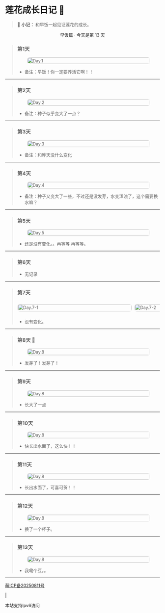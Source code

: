 # 莲花成长日记 🌸

> :memo: **小记：** 和早饭一起见证莲花的成长。
  
<center>早饭篇 · 今天是第 13 天</center>

> ### 第1天  
> <div style="display: flex; justify-content: center;">
>   <img src="https://moitr.cn-sy1.rains3.com/Lotus-Diary/d1.jpg" style="border-radius: 8px; max-width: 400px; width: 100%; height: auto; border: 1px solid #eee;" alt="Day.1" title="Day.1">
> </div>
> <ul><li>备注：早饭！你一定要养活它啊！！</li></ul>
---  
> ### 第2天  
> <div style="display: flex; justify-content: center;">
>   <img src="https://moitr.cn-sy1.rains3.com/Lotus-Diary/d2.jpg" style="border-radius: 8px; max-width: 400px; width: 100%; height: auto; border: 1px solid #eee;" alt="Day.2" title="Day.2">
> </div>
> <ul><li>备注：种子似乎变大了一点？</li></ul>
---  
> ### 第3天  
> <div style="display: flex; justify-content: center;">
>   <img src="https://moitr.cn-sy1.rains3.com/Lotus-Diary/d3.jpg" style="border-radius: 8px; max-width: 400px; width: 100%; height: auto; border: 1px solid #eee;" alt="Day.3" title="Day.3">
> </div>
> <ul><li>备注：和昨天没什么变化</li></ul>
---
> ### 第4天  
> <div style="display: flex; justify-content: center;">
>   <img src="https://moitr.cn-sy1.rains3.com/Lotus-Diary/d4.jpg" style="border-radius: 8px; max-width: 400px; width: 100%; height: auto; border: 1px solid #eee;" alt="Day.4" title="Day.4">
> </div>
> <ul><li>备注：种子又变大了一些，不过还是没发芽，水变浑浊了，这个需要换水嘛？</li></ul>
---
> ### 第5天  
> <div style="display: flex; justify-content: center;">
>   <img src="https://moitr.cn-sy1.rains3.com/Lotus-Diary/d5.jpg" style="border-radius: 8px; max-width: 400px; width: 100%; height: auto; border: 1px solid #eee;" alt="Day.5" title="Day.5">
> </div>
> <ul><li>还是没有变化。。再等等 再等等。</li></ul>
---
> ### 第6天  
> <ul><li>无记录</li></ul>
---
> ### 第7天  
> <div style="width: 100%; overflow-x: auto; scroll-snap-type: x mandatory; display: flex; gap: 10px; padding: 10px 0; -webkit-overflow-scrolling: touch;">
>   <div style="scroll-snap-align: start; flex: 0 0 auto; width: 80%; max-width: 400px;">
>     <img src="https://moitr.cn-sy1.rains3.com/Lotus-Diary/d7-0.jpg" style="border-radius: 8px; width: 100%; height: auto; border: 1px solid #eee;" alt="Day.7-1">
>   </div>
>   <div style="scroll-snap-align: start; flex: 0 0 auto; width: 80%; max-width: 400px;">
>     <img src="https://moitr.cn-sy1.rains3.com/Lotus-Diary/d7-1.jpg" style="border-radius: 8px; width: 100%; height: auto; border: 1px solid #eee;" alt="Day.7-2">
>   </div>
> </div>
> <ul><li>没有变化。</li></ul>
---
> ### 第8天 🌱
> <div style="display: flex; justify-content: center;">
>   <img src="https://moitr.cn-sy1.rains3.com/Lotus-Diary/d8.jpg" style="border-radius: 8px; max-width: 400px; width: 100%; height: auto; border: 1px solid #eee;" alt="Day.8" title="Day.8">
> </div>
> <ul><li>发芽了！发芽了！</li></ul>
---
> ### 第9天
> <div style="display: flex; justify-content: center;">
>   <img src="https://moitr.cn-sy1.rains3.com/Lotus-Diary/d9.jpg" style="border-radius: 8px; max-width: 400px; width: 100%; height: auto; border: 1px solid #eee;" alt="Day.8" title="Day.9">
> </div>
> <ul><li>长大了一点</li></ul>
---
> ### 第10天
> <div style="display: flex; justify-content: center;">
>   <img src="https://moitr.cn-sy1.rains3.com/Lotus-Diary/d10.jpg" style="border-radius: 8px; max-width: 400px; width: 100%; height: auto; border: 1px solid #eee;" alt="Day.8" title="Day.9">
> </div>
> <ul><li>快长出水面了，这么快！！</li></ul>
---
> ### 第11天
> <div style="display: flex; justify-content: center;">
>   <img src="https://moitr.cn-sy1.rains3.com/Lotus-Diary/d11.jpg" style="border-radius: 8px; max-width: 400px; width: 100%; height: auto; border: 1px solid #eee;" alt="Day.8" title="Day.9">
> </div>
> <ul><li>长出水面了，可喜可贺！！</li></ul>
---
> ### 第12天
> <div style="display: flex; justify-content: center;">
>   <img src="https://moitr.cn-sy1.rains3.com/Lotus-Diary/d12.jpg" style="border-radius: 8px; max-width: 400px; width: 100%; height: auto; border: 1px solid #eee;" alt="Day.8" title="Day.9">
> </div>
> <ul><li>换了一个杯子。</li></ul>
---
> ### 第13天
> <div style="display: flex; justify-content: center;">
>   <img src="https://moitr.cn-sy1.rains3.com/Lotus-Diary/d13.jpg" style="border-radius: 8px; max-width: 400px; width: 100%; height: auto; border: 1px solid #eee;" alt="Day.8" title="Day.9">
> </div>
> <ul><li>我嘞个豆。。</li></ul>
---
<div style="display: block;">
    <a href="https://icp.gov.moe/?keyword=20250811" target="_blank">萌ICP备20250811号</a>
     <p> | </p>
     <p>本站支持Ipv6访问</p>
</div>
